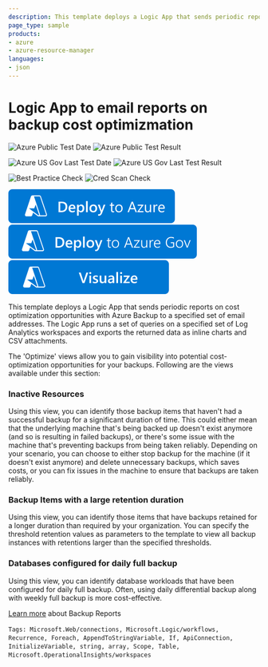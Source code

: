 ```yaml
---
description: This template deploys a Logic App that sends periodic reports on inactive backup resources, possible backup schedule optimizations and possible backup retention optimizations, to a specified set of email addresses.
page_type: sample
products:
- azure
- azure-resource-manager
languages:
- json
---
```

# Logic App to email reports on backup cost optimizmation

![Azure Public Test Date](https://azurequickstartsservice.blob.core.windows.net/badges/demos/backup-optimize-report/PublicLastTestDate.svg)
![Azure Public Test Result](https://azurequickstartsservice.blob.core.windows.net/badges/demos/backup-optimize-report/PublicDeployment.svg)

![Azure US Gov Last Test Date](https://azurequickstartsservice.blob.core.windows.net/badges/demos/backup-optimize-report/FairfaxLastTestDate.svg)
![Azure US Gov Last Test Result](https://azurequickstartsservice.blob.core.windows.net/badges/demos/backup-optimize-report/FairfaxDeployment.svg)

![Best Practice Check](https://azurequickstartsservice.blob.core.windows.net/badges/demos/backup-optimize-report/BestPracticeResult.svg)
![Cred Scan Check](https://azurequickstartsservice.blob.core.windows.net/badges/demos/backup-optimize-report/CredScanResult.svg)

[![Deploy To Azure](https://raw.githubusercontent.com/Azure/azure-quickstart-templates/master/1-CONTRIBUTION-GUIDE/images/deploytoazure.svg?sanitize=true)](https://portal.azure.com/#create/Microsoft.Template/uri/https%3A%2F%2Fraw.githubusercontent.com%2FAzure%2Fazure-quickstart-templates%2Fmaster%2Fdemos%2Fbackup-optimize-report%2Fazuredeploy.json)
[![Deploy To Azure US Gov](https://raw.githubusercontent.com/Azure/azure-quickstart-templates/master/1-CONTRIBUTION-GUIDE/images/deploytoazuregov.svg?sanitize=true)](https://portal.azure.us/#create/Microsoft.Template/uri/https%3A%2F%2Fraw.githubusercontent.com%2FAzure%2Fazure-quickstart-templates%2Fmaster%2Fdemos%2Fbackup-optimize-report%2Fazuredeploy.json)
[![Visualize](https://raw.githubusercontent.com/Azure/azure-quickstart-templates/master/1-CONTRIBUTION-GUIDE/images/visualizebutton.svg?sanitize=true)](http://armviz.io/#/?load=https%3A%2F%2Fraw.githubusercontent.com%2FAzure%2Fazure-quickstart-templates%2Fmaster%2Fdemos%2Fbackup-optimize-report%2Fazuredeploy.json)

This template deploys a Logic App that sends periodic reports on cost optimization opportunities with Azure Backup to a specified set of email addresses. The Logic App runs a set of queries on a specified set of Log Analytics workspaces and exports the returned data as inline charts and CSV attachments.

The 'Optimize' views allow you to gain visibility into potential cost-optimization opportunities for your backups. Following are the views available under this section:

### Inactive Resources
Using this view, you can identify those backup items that haven't had a successful backup for a significant duration of time. This could either mean that the underlying machine that's being backed up doesn't exist anymore (and so is resulting in failed backups), or there's some issue with the machine that's preventing backups from being taken reliably. Depending on your scenario, you can choose to either stop backup for the machine (if it doesn't exist anymore) and delete unnecessary backups, which saves costs, or you can fix issues in the machine to ensure that backups are taken reliably.

### Backup Items with a large retention duration
Using this view, you can identify those items that have backups retained for a longer duration than required by your organization. You can specify the threshold retention values as parameters to the template to view all backup instances with retentions larger than the specified thresholds.

### Databases configured for daily full backup
Using this view, you can identify database workloads that have been configured for daily full backup. Often, using daily differential backup along with weekly full backup is more cost-effective.

[Learn more](https://aka.ms/AzureBackupReportDoc) about Backup Reports

`Tags: Microsoft.Web/connections, Microsoft.Logic/workflows, Recurrence, Foreach, AppendToStringVariable, If, ApiConnection, InitializeVariable, string, array, Scope, Table, Microsoft.OperationalInsights/workspaces`
